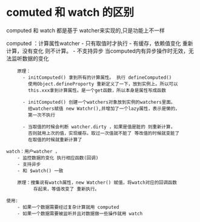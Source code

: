 

# comuted 和 watch 的区别 
  
   computed 和 watch 都是基于 watcher来实现的,只是功能上不一样

   computed ：计算属性watcher
        - 只有取值时才执行
        - 有缓存，依赖值变化 重新计算，没有变化 则不计算。
        - 不支持异步 当computed内有异步操作时无效，无法监听数据的变化
       
        原理： 
          - initComputed() 拿到所有的计算属性。 执行 defineComputed()
            使用Object.defineProporty 重新定义了一下，放到实例上。所以可以
            this.xxx拿到计算属性。是一个get函数，所以本身是属性写成函数
 
          - initComputed() 创建一个watchers对象放到实例的watchers里面。
            给watchers赋值 new Watchr(),并增加了一个lazy属性，表示是懒的，
            第一次不执行
            
          - 当取值的时候会判断 watcher.dirty ，如果是值是脏的 则重新计算，
            否则就用上次的值，实现缓存。取过一次值就不脏了 等改值的时候就变脏了
            在取值的时候就重新计算了
             
    watch：用户watcher ，
        - 监控数据的变化 执行相应函数(回调)
        - 支持异步
        - 和 $watch() 一致
        
        原理：搜集说有watch属性，new Watcher() 赋值，将watch对应的回调函数
              存起来，等值改变了 重新执行。

    使用:
        - 如果一个数据需要经过复杂计算就用 computed
        - 如果一个数据需要被监听并且对数据做一些操作就用 watch